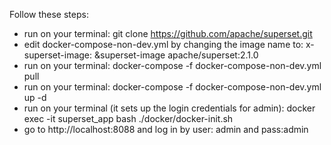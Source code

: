 
Follow these steps:
- run on your terminal: git clone https://github.com/apache/superset.git
- edit docker-compose-non-dev.yml by changing the image name to: x-superset-image: &superset-image apache/superset:2.1.0
- run on your terminal:  docker-compose -f docker-compose-non-dev.yml pull
- run on your terminal: docker-compose -f docker-compose-non-dev.yml up -d
- run on your terminal (it sets up the login credentials for admin): docker exec -it superset_app bash  ./docker/docker-init.sh
- go to http://localhost:8088 and log in by user: admin and pass:admin
